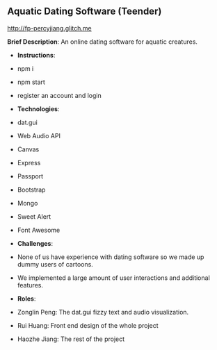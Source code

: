 ## Aquatic Dating Software (Teender)

http://fp-percyjiang.glitch.me

**Brief Description**: An online dating software for aquatic creatures.

- **Instructions**:
 - npm i
 - npm start
 - register an account and login

- **Technologies**:
 - dat.gui
 - Web Audio API
 - Canvas
 - Express
 - Passport
 - Bootstrap
 - Mongo
 - Sweet Alert
 - Font Awesome

- **Challenges**:
 - None of us have experience with dating software so we made up dummy users of cartoons.
 - We implemented a large amount of user interactions and additional features.

- **Roles**:
 - Zonglin Peng: The dat.gui fizzy text and audio visualization.
 - Rui Huang: Front end design of the whole project
 - Haozhe Jiang: The rest of the project